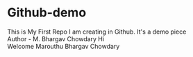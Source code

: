 # Github-demo
This is My First Repo I am creating in Github. It's a demo piece<br>
Author - M. Bhargav Chowdary
Hi<br>
Welcome
Marouthu Bhargav Chowdary